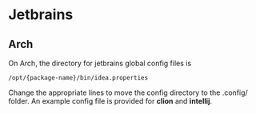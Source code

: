 # Jetbrains

## Arch

On Arch, the directory for jetbrains global config files is
```
/opt/{package-name}/bin/idea.properties
```

Change the appropriate lines to move the config directory to the .config/ folder. An example config file is provided for **clion** and **intellij**.
